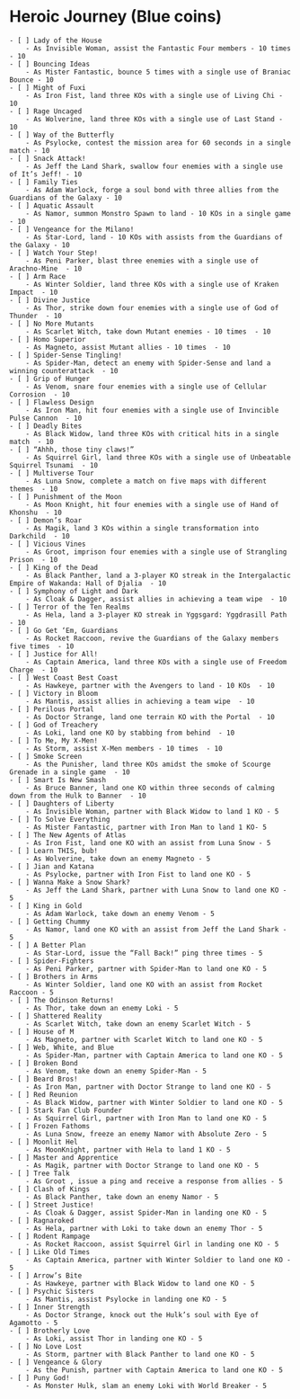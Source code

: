 # Heroic Journey (Blue coins)
	- [ ] Lady of the House
		- As Invisible Woman, assist the Fantastic Four members - 10 times - 10
	- [ ] Bouncing Ideas
		- As Mister Fantastic, bounce 5 times with a single use of Braniac Bounce - 10
	- [ ] Might of Fuxi
		- As Iron Fist, land three KOs with a single use of Living Chi - 10
	- [ ] Rage Uncaged
		- As Wolverine, land three KOs with a single use of Last Stand - 10
	- [ ] Way of the Butterfly
        - As Psylocke, contest the mission area for 60 seconds in a single match - 10
	- [ ] Snack Attack!
        - As Jeff the Land Shark, swallow four enemies with a single use of It’s Jeff! - 10
	- [ ] Family Ties
        - As Adam Warlock, forge a soul bond with three allies from the Guardians of the Galaxy - 10
	- [ ] Aquatic Assault
		- As Namor, summon Monstro Spawn to land - 10 KOs in a single game - 10
	- [ ] Vengeance for the Milano!
        - As Star-Lord, land - 10 KOs with assists from the Guardians of the Galaxy - 10
	- [ ] Watch Your Step!
		- As Peni Parker, blast three enemies with a single use of Arachno-Mine  - 10
	- [ ] Arm Race
        - As Winter Soldier, land three KOs with a single use of Kraken Impact  - 10
	- [ ] Divine Justice
        - As Thor, strike down four enemies with a single use of God of Thunder  - 10
	- [ ] No More Mutants
        - As Scarlet Witch, take down Mutant enemies - 10 times  - 10
	- [ ] Homo Superior
        - As Magneto, assist Mutant allies - 10 times  - 10
	- [ ] Spider-Sense Tingling!
        - As Spider-Man, detect an enemy with Spider-Sense and land a winning counterattack  - 10
	- [ ] Grip of Hunger
        - As Venom, snare four enemies with a single use of Cellular Corrosion  - 10
	- [ ] Flawless Design
        - As Iron Man, hit four enemies with a single use of Invincible Pulse Cannon  - 10
	- [ ] Deadly Bites
        - As Black Widow, land three KOs with critical hits in a single match  - 10
	- [ ] “Ahhh, those tiny claws!”
        - As Squirrel Girl, land three KOs with a single use of Unbeatable Squirrel Tsunami  - 10
	- [ ] Multiverse Tour
        - As Luna Snow, complete a match on five maps with different themes  - 10
	- [ ] Punishment of the Moon
        - As Moon Knight, hit four enemies with a single use of Hand of Khonshu  - 10
	- [ ] Demon’s Roar
        - As Magik, land 3 KOs within a single transformation into Darkchild  - 10
	- [ ] Vicious Vines
        - As Groot, imprison four enemies with a single use of Strangling Prison  - 10
	- [ ] King of the Dead
        - As Black Panther, land a 3-player KO streak in the Intergalactic Empire of Wakanda: Hall of Djalia  - 10
	- [ ] Symphony of Light and Dark
        - As Cloak & Dagger, assist allies in achieving a team wipe  - 10
	- [ ] Terror of the Ten Realms
        - As Hela, land a 3-player KO streak in Yggsgard: Yggdrasill Path  - 10
	- [ ] Go Get ‘Em, Guardians
        - As Rocket Raccoon, revive the Guardians of the Galaxy members five times  - 10
	- [ ] Justice for All!
        - As Captain America, land three KOs with a single use of Freedom Charge  - 10
	- [ ] West Coast Best Coast
		- As Hawkeye, partner with the Avengers to land - 10 KOs  - 10
	- [ ] Victory in Bloom
        - As Mantis, assist allies in achieving a team wipe  - 10
	- [ ] Perilous Portal
        - As Doctor Strange, land one terrain KO with the Portal  - 10
	- [ ] God of Treachery
        - As Loki, land one KO by stabbing from behind  - 10
	- [ ] To Me, My X-Men!
        - As Storm, assist X-Men members - 10 times  - 10
	- [ ] Smoke Screen
        - As the Punisher, land three KOs amidst the smoke of Scourge Grenade in a single game  - 10
	- [ ] Smart Is New Smash
        - As Bruce Banner, land one KO within three seconds of calming down from the Hulk to Banner  - 10
	- [ ] Daughters of Liberty
		- As Invisible Woman, partner with Black Widow to land 1 KO - 5
	- [ ] To Solve Everything
		- As Mister Fantastic, partner with Iron Man to land 1 KO- 5
	- [ ] The New Agents of Atlas
        - As Iron Fist, land one KO with an assist from Luna Snow - 5
	- [ ] Learn THIS, bub!
        - As Wolverine, take down an enemy Magneto - 5
	- [ ] Jian and Katana
        - As Psylocke, partner with Iron Fist to land one KO - 5
	- [ ] Wanna Make a Snow Shark?
        - As Jeff the Land Shark, partner with Luna Snow to land one KO - 5
	- [ ] King in Gold
        - As Adam Warlock, take down an enemy Venom - 5
	- [ ] Getting Chummy
        - As Namor, land one KO with an assist from Jeff the Land Shark - 5
	- [ ] A Better Plan
        - As Star-Lord, issue the “Fall Back!” ping three times - 5
	- [ ] Spider-Fighters
        - As Peni Parker, partner with Spider-Man to land one KO - 5
	- [ ] Brothers in Arms
        - As Winter Soldier, land one KO with an assist from Rocket Raccoon - 5
	- [ ] The Odinson Returns!
        - As Thor, take down an enemy Loki - 5
	- [ ] Shattered Reality
        - As Scarlet Witch, take down an enemy Scarlet Witch - 5
	- [ ] House of M
        - As Magneto, partner with Scarlet Witch to land one KO - 5
	- [ ] Web, White, and Blue
        - As Spider-Man, partner with Captain America to land one KO - 5
	- [ ] Broken Bond
        - As Venom, take down an enemy Spider-Man - 5
	- [ ] Beard Bros!
        - As Iron Man, partner with Doctor Strange to land one KO - 5
	- [ ] Red Reunion
        - As Black Widow, partner with Winter Soldier to land one KO - 5
	- [ ] Stark Fan Club Founder
        - As Squirrel Girl, partner with Iron Man to land one KO - 5
	- [ ] Frozen Fathoms
        - As Luna Snow, freeze an enemy Namor with Absolute Zero - 5
	- [ ] Moonlit Hel
        - As MoonKnight, partner with Hela to land 1 KO - 5
	- [ ] Master and Apprentice
        - As Magik, partner with Doctor Strange to land one KO - 5
	- [ ] Tree Talk
        - As Groot , issue a ping and receive a response from allies - 5
	- [ ] Clash of Kings
        - As Black Panther, take down an enemy Namor - 5
	- [ ] Street Justice!
        - As Cloak & Dagger, assist Spider-Man in landing one KO - 5
	- [ ] Ragnaroked
        - As Hela, partner with Loki to take down an enemy Thor - 5
	- [ ] Rodent Rampage
        - As Rocket Raccoon, assist Squirrel Girl in landing one KO - 5
	- [ ] Like Old Times
        - As Captain America, partner with Winter Soldier to land one KO - 5
	- [ ] Arrow’s Bite
        - As Hawkeye, partner with Black Widow to land one KO - 5
	- [ ] Psychic Sisters
        - As Mantis, assist Psylocke in landing one KO - 5
	- [ ] Inner Strength
        - As Doctor Strange, knock out the Hulk’s soul with Eye of Agamotto - 5
	- [ ] Brotherly Love
        - As Loki, assist Thor in landing one KO - 5
	- [ ] No Love Lost
        - As Storm, partner with Black Panther to land one KO - 5
	- [ ] Vengeance & Glory
        - As the Punish, partner with Captain America to land one KO - 5
	- [ ] Puny God!
        - As Monster Hulk, slam an enemy Loki with World Breaker - 5
